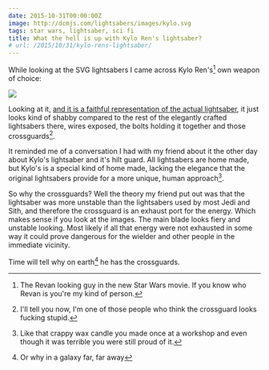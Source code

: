 ```yaml
---
date: 2015-10-31T00:00:00Z
image: http://dcmjs.com/lightsabers/images/kylo.svg
tags: star wars, lightsaber, sci fi
title: What the hell is up with Kylo Ren's lightsaber?
# url: /2015/10/31/kylo-rens-lightsaber/
---
```


While looking at the SVG lightsabers I came across Kylo Ren's[^1] own weapon of choice:

<img src="http://dcmjs.com/lightsabers/images/kylo.svg">

Looking at it, [and it is a faithful representation of the actual lightsaber](http://au.ign.com/articles/2015/04/17/get-a-close-up-look-at-kylo-rens-crossguard-lightsaber-from-star-wars-the-force-awakens), it just looks kind of shabby compared to the rest of the elegantly crafted lightsabers there, wires exposed, the bolts holding it together and those crossguards[^2]. 

It reminded me of a conversation I had with my friend about it the other day about Kylo's lightsaber and it's hilt guard. All lightsabers are home made, but Kylo's is a special kind of home made, lacking the elegance that the original lightsabers provide for a more unique, human approach[^3].

So why the crossguards? Well the theory my friend put out was that the lightsaber was more unstable than the lightsabers used by most Jedi and Sith, and therefore the crossguard is an exhaust port for the energy. Which makes sense if you look at the images. The main blade looks fiery and unstable looking. Most likely if all that energy were not exhausted in some way it could prove dangerous for the wielder and other people in the immediate vicinity.

Time will tell why on earth[^4] he has the crossguards.





[^1]: The Revan looking guy in the new Star Wars movie. If you know who Revan is you're my kind of person.
[^2]: I'll tell you now, I'm one of those people who think the crossguard looks fucking stupid.
[^3]: Like that crappy wax candle you made once at a workshop and even though it was terrible you were still proud of it.
[^4]: Or why in a galaxy far, far away

